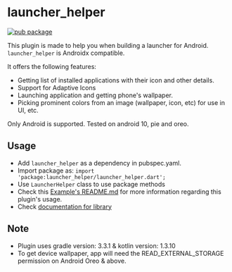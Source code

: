 # launcher_helper

[![pub package](https://img.shields.io/pub/v/launcher_helper.svg)](https://pub.dartlang.org/packages/launcher_helper)

This plugin is made to help you when building a launcher for Android. `launcher_helper` is Androidx compatible.

It offers the following features:

- Getting list of installed applications with their icon and other details.
- Support for Adaptive Icons
- Launching application and getting phone's wallpaper.
- Picking prominent colors from an image (wallpaper, icon, etc) for use in UI, etc.

Only Android is supported. Tested on android 10, pie and oreo.

## Usage

- Add `launcher_helper` as a dependency in pubspec.yaml.
- Import package as: `import 'package:launcher_helper/launcher_helper.dart';`
- Use `LauncherHelper` class to use package methods
- Check this [Example's README.md](https://github.com/predatorx7/launcher_helper/tree/master/example) for more information regarding this plugin's usage.
- Check [documentation for library](https://pub.dev/documentation/launcher_helper/latest/launcher_helper/LauncherHelper-class.html)

## Note

- Plugin uses gradle version: 3.3.1 & kotlin version: 1.3.10
- To get device wallpaper, app will need the READ_EXTERNAL_STORAGE permission on Android Oreo & above.
